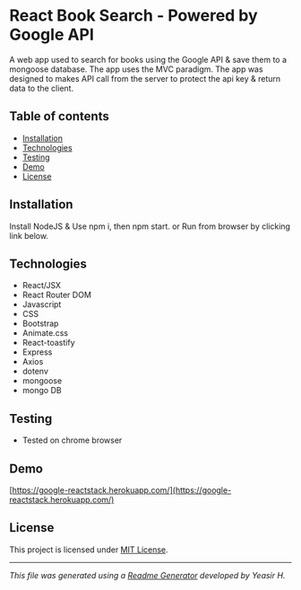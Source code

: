 
# React Book Search - Powered by Google API
A web app used to search for books using the Google API & save them to a mongoose database. The app uses the MVC paradigm. The app was designed to makes API call from the server to protect the api key & return data to the client.
## Table of contents
* [Installation](#Installation)
* [Technologies](#Technologies)
* [Testing](#Testing)
* [Demo](#Demo)
* [License](#License)
## Installation
Install NodeJS & Use npm i, then npm start.
or Run from browser by clicking link below.
## Technologies
* React/JSX
* React Router DOM
* Javascript
* CSS
* Bootstrap
* Animate.css
* React-toastify
* Express
* Axios
* dotenv
* mongoose
* mongo DB
## Testing
* Tested on chrome browser
## Demo
[https://google-reactstack.herokuapp.com/](https://google-reactstack.herokuapp.com/)
## License
This project is licensed under [MIT License](https://choosealicense.com/licenses/).
***

_This file was generated using a [Readme Generator](https://github.com/yeasir01/readme-generator) developed by Yeasir H._

